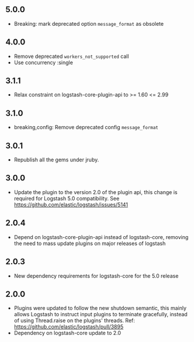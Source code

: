 ## 5.0.0
 - Breaking: mark deprecated option `message_format` as obsolete

## 4.0.0
 - Remove deprecated `workers_not_supported` call
 - Use concurrency :single

## 3.1.1
  - Relax constraint on logstash-core-plugin-api to >= 1.60 <= 2.99

## 3.1.0
  - breaking,config: Remove deprecated config `message_format`

## 3.0.1
 - Republish all the gems under jruby.

## 3.0.0
 - Update the plugin to the version 2.0 of the plugin api, this change is required for Logstash 5.0 compatibility. See https://github.com/elastic/logstash/issues/5141

## 2.0.4
 - Depend on logstash-core-plugin-api instead of logstash-core, removing the need to mass update plugins on major releases of logstash

## 2.0.3
 - New dependency requirements for logstash-core for the 5.0 release

## 2.0.0
 - Plugins were updated to follow the new shutdown semantic, this mainly allows Logstash to instruct input plugins to terminate gracefully, 
   instead of using Thread.raise on the plugins' threads. Ref: https://github.com/elastic/logstash/pull/3895
 - Dependency on logstash-core update to 2.0

